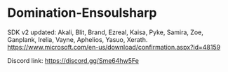 # Domination-Ensoulsharp
SDK v2 updated:
Akali, Blit, Brand, Ezreal, Kaisa, Pyke, Samira, Zoe, Ganplank, Irelia, Vayne, Aphelios, Yasuo, Xerath.
https://www.microsoft.com/en-us/download/confirmation.aspx?id=48159

Discord link: https://discord.gg/Sme64hw5Fe
